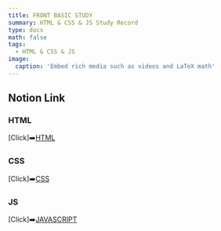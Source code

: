 ```yaml
---
title: FRONT BASIC STUDY
summary: HTML & CSS & JS Study Record
type: docs
math: false
tags:
  - HTML & CSS & JS
image:
  caption: 'Embed rich media such as videos and LaTeX math'
---
```


## Notion Link
### HTML
[Click]➡️[HTML](https://www.notion.so/HTML-bc03f5f19d94492eaafcf28198020a7a?pvs=4)
### CSS
[Click]➡️[CSS](https://www.notion.so/CSS-62649b964c864341b5664e52e4b75a55?pvs=4)
### JS
[Click]➡️[JAVASCRIPT](https://www.notion.so/JAVASCRIPTS-7863bd22b2254ce9926e4ccf4dbb3192?pvs=4)
